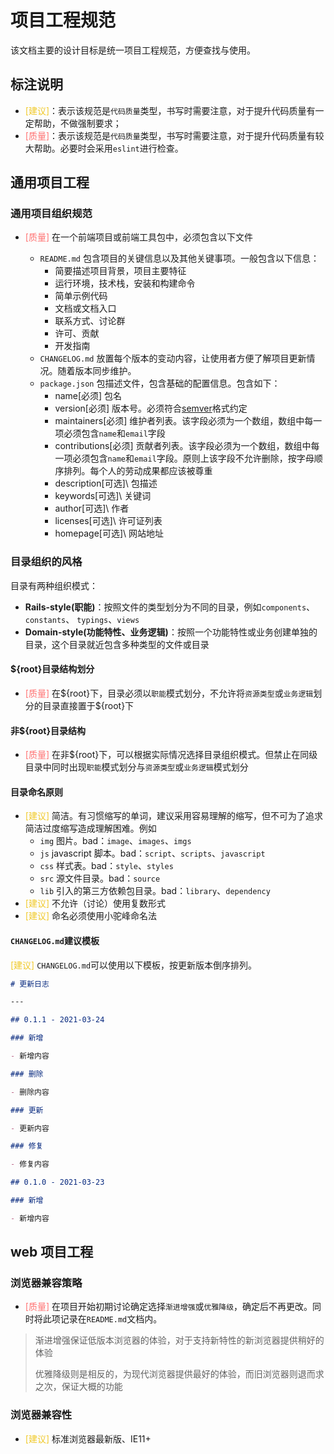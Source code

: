 # 项目工程规范

该文档主要的设计目标是统一项目工程规范，方便查找与使用。

## 标注说明

- <font color="#f0c929">[建议]</font>：表示该规范是`代码质量`类型，书写时需要注意，对于提升代码质量有一定帮助，不做强制要求；
- <font color="#ff7171">[质量]</font>：表示该规范是`代码质量`类型，书写时需要注意，对于提升代码质量有较大帮助。必要时会采用`eslint`进行检查。

## 通用项目工程

### 通用项目组织规范

- <font color="#ff7171">[质量]</font> 在一个前端项目或前端工具包中，必须包含以下文件

  - `README.md` 包含项目的关键信息以及其他关键事项。一般包含以下信息：
    - 简要描述项目背景，项目主要特征
    - 运行环境，技术栈，安装和构建命令
    - 简单示例代码
    - 文档或文档入口
    - 联系方式、讨论群
    - 许可、贡献
    - 开发指南
  - `CHANGELOG.md` 放置每个版本的变动内容，让使用者方便了解项目更新情况。随着版本同步维护。
  - `package.json` 包描述文件，包含基础的配置信息。包含如下：
    - name\[必须\] 包名
    - version\[必须\] 版本号。必须符合[semver](https://semver.org/lang/zh-CN/)格式约定
    - maintainers\[必须\] 维护者列表。该字段必须为一个数组，数组中每一项必须包含`name`和`email`字段
    - contributions\[必须\] 贡献者列表。该字段必须为一个数组，数组中每一项必须包含`name`和`email`字段。原则上该字段不允许删除，按字母顺序排列。每个人的劳动成果都应该被尊重
    - description\[可选]\ 包描述
    - keywords\[可选]\ 关键词
    - author\[可选]\ 作者
    - licenses\[可选]\ 许可证列表
    - homepage\[可选]\ 网站地址

### 目录组织的风格

目录有两种组织模式：

- **Rails-style(职能)**：按照文件的类型划分为不同的目录，例如`components`、`constants`、 `typings`、`views`
- **Domain-style(功能特性、业务逻辑)**：按照一个功能特性或业务创建单独的目录，这个目录就近包含多种类型的文件或目录

#### ${root}目录结构划分

- <font color="#ff7171">[质量]</font> 在\${root}下，目录必须以`职能`模式划分，不允许将`资源类型`或`业务逻辑`划分的目录直接置于\${root}下

#### 非${root}目录结构

- <font color="#ff7171">[质量]</font> 在非\${root}下，可以根据实际情况选择目录组织模式。但禁止在同级目录中同时出现`职能`模式划分与`资源类型`或`业务逻辑`模式划分

#### 目录命名原则

- <font color="#f0c929">[建议]</font> 简洁。有习惯缩写的单词，建议采用容易理解的缩写，但不可为了追求简洁过度缩写造成理解困难。例如
  - `img` 图片。bad：`image`、`images`、`imgs`
  - `js` javascript 脚本。bad：`script`、`scripts`、`javascript`
  - `css` 样式表。bad：`style`、`styles`
  - `src` 源文件目录。bad：`source`
  - `lib` 引入的第三方依赖包目录。bad：`library`、`dependency`
- <font color="#f0c929">[建议]</font> 不允许（讨论）使用复数形式
- <font color="#f0c929">[建议]</font> 命名必须使用小驼峰命名法

#### `CHANGELOG.md`建议模板

<font color="#f0c929">[建议]</font> `CHANGELOG.md`可以使用以下模板，按更新版本倒序排列。

```markdown
# 更新日志

---

## 0.1.1 - 2021-03-24

### 新增

- 新增内容

### 删除

- 删除内容

### 更新

- 更新内容

### 修复

- 修复内容

## 0.1.0 - 2021-03-23

### 新增

- 新增内容
```

## web 项目工程

### 浏览器兼容策略

- <font color="#ff7171">[质量]</font> 在项目开始初期讨论确定选择`渐进增强`或`优雅降级`，确定后不再更改。同时将此项记录在`README.md`文档内。

> 渐进增强保证低版本浏览器的体验，对于支持新特性的新浏览器提供稍好的体验
>
> 优雅降级则是相反的，为现代浏览器提供最好的体验，而旧浏览器则退而求之次，保证大概的功能

### 浏览器兼容性

- <font color="#f0c929">[建议]</font> 标准浏览器最新版、IE11+

